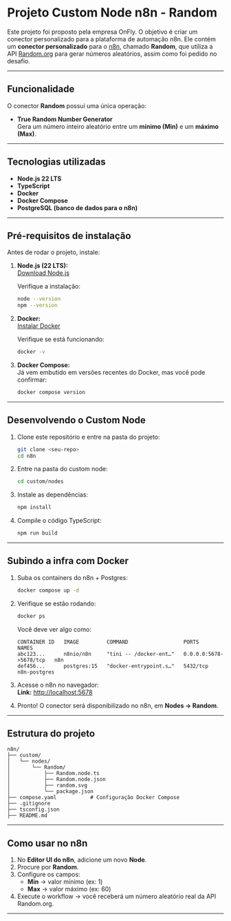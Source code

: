 # Projeto Custom Node n8n - Random

Este projeto foi proposto pela empresa OnFly. O objetivo é criar um conector personalizado para a plataforma de automação n8n.
Ele contém um **conector personalizado** para o [n8n](https://n8n.io), chamado **Random**, que utiliza a API [Random.org](https://www.random.org/) para gerar números aleatórios, assim como foi pedido no desafio.

---

## Funcionalidade
O conector **Random** possui uma única operação:

- **True Random Number Generator**  
  Gera um número inteiro aleatório entre um **mínimo (Min)** e um **máximo (Max)**.

---

## Tecnologias utilizadas
- **Node.js 22 LTS**
- **TypeScript**
- **Docker**
- **Docker Compose**
- **PostgreSQL (banco de dados para o n8n)**

---

## Pré-requisitos de instalação

Antes de rodar o projeto, instale:

1. **Node.js (22 LTS):**  
   [Download Node.js](https://nodejs.org/)

   Verifique a instalação:  
   ```bash
   node --version
   npm --version
   ```

2. **Docker:**  
   [Instalar Docker](https://docs.docker.com/get-docker/)

   Verifique se está funcionando:
   ```bash
   docker -v
   ```

4. **Docker Compose:**  
   Já vem embutido em versões recentes do Docker, mas você pode confirmar:  
   ```bash
   docker compose version
   ```

---

## Desenvolvendo o Custom Node
1. Clone este repositório e entre na pasta do projeto:
   ```bash
   git clone <seu-repo>
   cd n8n
   ```

2. Entre na pasta do custom node:
   ```bash
   cd custom/nodes
   ```

3. Instale as dependências:
   ```bash
   npm install
   ```

4. Compile o código TypeScript:
   ```bash
   npm run build
   ```

---

## Subindo a infra com Docker

1. Suba os containers do n8n + Postgres:
   ```bash
   docker compose up -d
   ```

2. Verifique se estão rodando:
   ```bash
   docker ps
   ```

   Você deve ver algo como:
   ```
   CONTAINER ID   IMAGE         COMMAND                  PORTS                  NAMES
   abc123...      n8nio/n8n     "tini -- /docker-ent…"   0.0.0.0:5678->5678/tcp   n8n
   def456...      postgres:15   "docker-entrypoint.s…"   5432/tcp                 n8n-postgres
   ```

3. Acesse o n8n no navegador:  
   **Link:** [http://localhost:5678](http://localhost:5678)

5. Pronto! O conector será disponibilizado no n8n, em **Nodes → Random**.

---

## Estrutura do projeto

```
n8n/
├── custom/
│   └── nodes/
│       └── Random/
│           ├── Random.node.ts
│           ├── Random.node.json
│           ├── random.svg
│           └── package.json
├── compose.yaml           # Configuração Docker Compose
├── .gitignore
├── tsconfig.json
├── README.md  

```

---

## Como usar no n8n

1. No **Editor UI do n8n**, adicione um novo **Node**.  
2. Procure por **Random**.  
3. Configure os campos:
   - **Min** → valor mínimo (ex: 1)
   - **Max** → valor máximo (ex: 60)
4. Execute o workflow → você receberá um número aleatório real da API Random.org.

---
